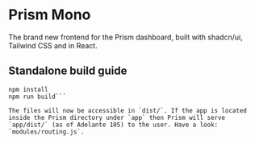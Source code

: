 # Prism Mono

The brand new frontend for the Prism dashboard, built with shadcn/ui, Tailwind CSS and in React.

## Standalone build guide

```
npm install
npm run build```

The files will now be accessible in `dist/`. If the app is located inside the Prism directory under `app` then Prism will serve `app/dist/` (as of Adelante 105) to the user. Have a look: `modules/routing.js`.